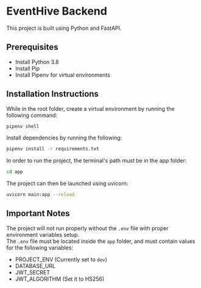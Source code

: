 # EventHive Backend
This project is built using Python and FastAPI.

## Prerequisites
- Install Python 3.8
- Install Pip
- Install Pipenv for virtual environments

## Installation Instructions
While in the root folder, create a virtual environment by running the following command: 
```bash
pipenv shell
```
Install dependencies by running the following:
```bash
pipenv install -r requirements.txt
```
In order to run the project, the terminal's path must be in the app folder:
```bash
cd app
```
The project can then be launched using uvicorn:
```bash
uvicorn main:app --reload
```

## Important Notes
The project will not run properly without the `.env` file with proper environment variables setup.\
The `.env` file must be located inside the `app` folder, and must contain values for the following variables:
- PROJECT_ENV (Currently set to `dev`)
- DATABASE_URL
- JWT_SECRET
- JWT_ALGORITHM (Set it to HS256)